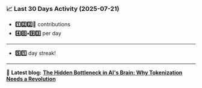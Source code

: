<!--START_STATS-->
### 📈 Last 30 Days Activity (2025-07-21)  
- **1️⃣2️⃣2️⃣🎱** contributions  
- **4️⃣0️⃣•9️⃣3️⃣** per day
---
- **5️⃣1️⃣** day streak!
---
📝 **Latest blog:** [**The Hidden Bottleneck in AI's Brain: Why Tokenization Needs a Revolution**](https://andriak.com/blog/tokenization-revolution)
<!--END_STATS-->
